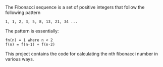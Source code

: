 The Fibonacci sequence is a set of positive integers that follow the following
pattern

    1, 1, 2, 3, 5, 8, 13, 21, 34 ...

The pattern is essentially:

    fn(n) = 1 where n < 2
    f(n) = f(n-1) + f(n-2)

This project contains the code for calculating the nth fibonacci number in
various ways.
